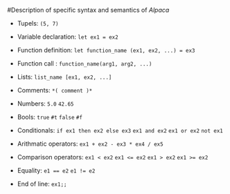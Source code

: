 #Description of specific syntax and semantics of *Alpaca*

- Tupels: `(5, 7)`

- Variable declaration: `let ex1 = ex2`

- Function definition: `let function_name (ex1, ex2, ...) = ex3`

- Function call : `function_name(arg1, arg2, ...)`

- Lists: `list_name [ex1, ex2, ...]`

- Comments: `*( comment )*`

- Numbers: `5.0` `42.65`

- Bools: `true` `#t` `false` `#f`

- Conditionals: `if ex1 then ex2 else ex3` `ex1 and ex2` `ex1 or ex2` `not ex1`

- Arithmatic operators: `ex1 + ex2 - ex3 * ex4 / ex5`

- Comparison operators: `ex1 < ex2` `ex1 <= ex2` `ex1 > ex2` `ex1 >= ex2`

- Equality: `e1 == e2` `e1 != e2`

- End of line: `ex1;;`

